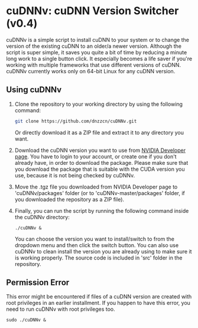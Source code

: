 # cuDNNv: cuDNN Version Switcher (v0.4)

cuDNNv is a simple script to install cuDNN to your system or to change the version of the existing cuDNN to an older/a newer version. Although the script is super simple, it saves you quite a bit of time by reducing a minute long work to a single button click. It especially becomes a life saver if you're working with multiple frameworks that use different versions of cuDNN. cuDNNv currently works only on 64-bit Linux for any cuDNN version.

## Using cuDNNv

1. Clone the repository to your working directory by using the following command:

   ```bash
   git clone https://github.com/dnzzcn/cuDNNv.git
   ```
   Or directly download it as a ZIP file and extract it to any directory you want.

3. Download the cuDNN version you want to use from [NVIDIA Developer page](https://developer.nvidia.com/rdp/form/cudnn-download-survey). You have to login to your account, or create one if you don't already have, in order to download the package. Please make sure that you download the package that is suitable with the CUDA version you use, because it is not being checked by cuDNNv.

4. Move the .tgz file you downloaded from NVIDIA Developer page to 'cuDNNv/packages' folder (or to 'cuDNNv-master/packages' folder, if you downloaded the repository as a ZIP file).

5. Finally, you can run the script by running the following command inside the cuDNNv directory:

   ``` 
   ./cuDNNv &
   ```
   
   You can choose the version you want to install/switch to from the dropdown menu and then click the switch button. You can also use cuDNNv to clean install the version you are already using to make sure it is working properly.
   The source code is included in 'src' folder in the repository.
   
## Permission Error

   This error might be encountered if files of a cuDNN version are created with root privileges in an earlier installment. If you happen to have this error, you need to run cuDNNv with root privileges too.
   
   ``` 
   sudo ./cuDNNv &
   ```
